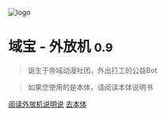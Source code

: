 <!-- _coverpage.md -->

![logo](https://q1.qlogo.cn/g?b=qq&nk=3532599581&s=100)

# 域宝 - 外放机 <small>0.9</small>

>诞生于帝域动漫社团，外出打工的公益Bot

>如果您使用的是本体，请阅读本体说明书

<!-- - 头像PixivID：88793419 -->

<!-- [GitHub](https://github.com/docsifyjs/docsify/) -->

[阅读外放机说明说](baito/manual.md)
[去本体](/)